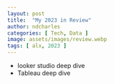 ```yaml
---
layout: post
title:  "My 2023 in Review"
author: ndcharles
categories: [ Tech, Data ]
image: assets/images/review.webp
tags: [ alx, 2023 ]
---
```


- looker studio deep dive
- Tableau deep dive 